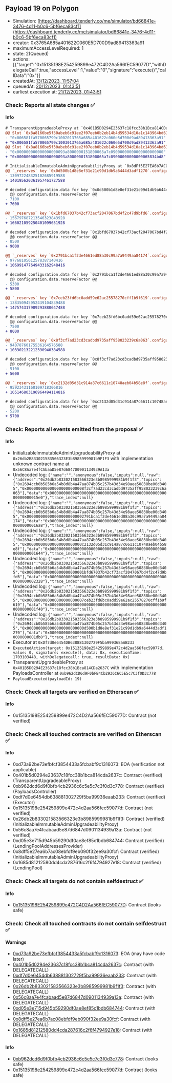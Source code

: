 ## Payload 19 on Polygon

- Simulation: [https://dashboard.tenderly.co/me/simulator/bd66841e-3476-4d11-b0c6-5bf6eca83cf1](https://dashboard.tenderly.co/me/simulator/bd66841e-3476-4d11-b0c6-5bf6eca83cf1)
- creator: 0x3765A685a401622C060E5D700D9ad89413363a91
- maximumAccessLevelRequired: 1
- state: 2(Queued)
- actions: [{"target":"0x15135198E254259899e472C4D2Aa566fEC59077D","withDelegateCall":true,"accessLevel":1,"value":"0","signature":"execute()","callData":"0x"}]
- createdAt: [13/12/2023, 11:57:04](https://polygonscan.com/tx/0x7b1644cc1e8c6427da1a9e7d4d81b3bb1eedf998628a6e23595dffdd4bc46e16)
- queuedAt: [20/12/2023, 01:43:51](https://polygonscan.com/tx/0x94b9b6d50b1283b29d7328797f7c60674f821295f367c22c65e25ef7d65bfdec)
- earliest execution at: [21/12/2023, 01:43:51](https://www.epochconverter.com/countdown?q=1703123031)

### Check: Reports all state changes :white_check_mark:

#### Info


```diff
# TransparentUpgradeableProxy at `0x401B5D0294E23637c18fcc38b1Bca814CDa2637C` with implementation PayloadsController at `0xb962dCD6d9F0bFB4Cb2936C6C5E5c7C3f0D3c778`
@@ Slot `0x8a8166be5f30abeb6c91ee2f07eeb0b2eb14b4d59534d10a1c143964bd617919` @@
- "0x006581fa570065799c1002013765a685a401622c060e5d700d9ad89413363a91"
+ "0x006581fa570065799c1003013765a685a401622c060e5d700d9ad89413363a91"
@@ Slot `0x8a8166be5f30abeb6c91ee2f07eeb0b2eb14b4d59534d10a1c143964bd61791a` @@
- "0x000000000000000000093a8000000151800065a7c09000000000000000000000"
+ "0x000000000000000000093a8000000151800065a7c09000000000000065834bd8"
```

```diff
# InitializableImmutableAdminUpgradeabilityProxy at `0x8dFf5E27EA6b7AC08EbFdf9eB090F32ee9a30fcf` with implementation LendingPool at `0x1685D81212580DD4cDA287616C2f6F4794927e18`
@@ `_reserves` key `0x0d500b1d8e8ef31e21c99d1db9a6444d3adf1270`.configuration.data @@
- 130972248325102685919588
+ 140195620361957461727588

# decoded configuration.data for key `0x0d500b1d8e8ef31e21c99d1db9a6444d3adf1270` (symbol: WMATIC)
  @@ configuration.data.reserveFactor @@
- 7100
+ 7600

@@ `_reserves` key `0x1bfd67037b42cf73acf2047067bd4f2c47d9bfd6`.configuration.data @@
- 156797687213546323843928
+ 166021059250401099651928

# decoded configuration.data for key `0x1bfd67037b42cf73acf2047067bd4f2c47d9bfd6` (symbol: WBTC)
  @@ configuration.data.reserveFactor @@
- 8500
+ 9000

@@ `_reserves` key `0x2791bca1f2de4661ed88a30c99a7a9449aa84174`.configuration.data @@
- 97768105612578387140416
+ 106991477649433162948416

# decoded configuration.data for key `0x2791bca1f2de4661ed88a30c99a7a9449aa84174` (symbol: USDC)
  @@ configuration.data.reserveFactor @@
- 5300
+ 5800

@@ `_reserves` key `0x7ceb23fd6bc0add59e62ac25578270cff1b9f619`.configuration.data @@
- 138350945952439104839488
+ 147574317989293880647488

# decoded configuration.data for key `0x7ceb23fd6bc0add59e62ac25578270cff1b9f619` (symbol: WETH)
  @@ configuration.data.reserveFactor @@
- 7500
+ 8000

@@ `_reserves` key `0x8f3cf7ad23cd3cadbd9735aff958023239c6a063`.configuration.data @@
- 94078760175536164576588
+ 103302132212390940384588

# decoded configuration.data for key `0x8f3cf7ad23cd3cadbd9735aff958023239c6a063` (symbol: DAI)
  @@ configuration.data.reserveFactor @@
- 5100
+ 5600

@@ `_reserves` key `0xc2132d05d31c914a87c6611c10748aeb04b58e8f`.configuration.data @@
- 95923431160109718306816
+ 105146803196964494114816

# decoded configuration.data for key `0xc2132d05d31c914a87c6611c10748aeb04b58e8f` (symbol: USDT)
  @@ configuration.data.reserveFactor @@
- 5200
+ 5700

```


### Check: Reports all events emitted from the proposal :white_check_mark:

#### Info

- InitializableImmutableAdminUpgradeabilityProxy at `0x26db2B833021583566323E3b8985999981b9F1F3` with implementation unknown contract name at `0x56C8Aa7e4fCAbaaD5e87d6847D0901134939A13a`
- Undecoded log: `{"name":"","anonymous":false,"inputs":null,"raw":{"address":"0x26db2b833021583566323e3b8985999981b9f1f3","topics":["0x2694ccb0b585b6a54b8d8b4a47aa874b05c257b43d34e98aee50838be00d3405","0x0000000000000000000000008f3cf7ad23cd3cadbd9735aff958023239c6a063"],"data":"0x00000000000000000000000000000000000000000000000000000000000015e0"},"trace_index":null}`
- Undecoded log: `{"name":"","anonymous":false,"inputs":null,"raw":{"address":"0x26db2b833021583566323e3b8985999981b9f1f3","topics":["0x2694ccb0b585b6a54b8d8b4a47aa874b05c257b43d34e98aee50838be00d3405","0x0000000000000000000000002791bca1f2de4661ed88a30c99a7a9449aa84174"],"data":"0x00000000000000000000000000000000000000000000000000000000000016a8"},"trace_index":null}`
- Undecoded log: `{"name":"","anonymous":false,"inputs":null,"raw":{"address":"0x26db2b833021583566323e3b8985999981b9f1f3","topics":["0x2694ccb0b585b6a54b8d8b4a47aa874b05c257b43d34e98aee50838be00d3405","0x000000000000000000000000c2132d05d31c914a87c6611c10748aeb04b58e8f"],"data":"0x0000000000000000000000000000000000000000000000000000000000001644"},"trace_index":null}`
- Undecoded log: `{"name":"","anonymous":false,"inputs":null,"raw":{"address":"0x26db2b833021583566323e3b8985999981b9f1f3","topics":["0x2694ccb0b585b6a54b8d8b4a47aa874b05c257b43d34e98aee50838be00d3405","0x0000000000000000000000001bfd67037b42cf73acf2047067bd4f2c47d9bfd6"],"data":"0x0000000000000000000000000000000000000000000000000000000000002328"},"trace_index":null}`
- Undecoded log: `{"name":"","anonymous":false,"inputs":null,"raw":{"address":"0x26db2b833021583566323e3b8985999981b9f1f3","topics":["0x2694ccb0b585b6a54b8d8b4a47aa874b05c257b43d34e98aee50838be00d3405","0x0000000000000000000000007ceb23fd6bc0add59e62ac25578270cff1b9f619"],"data":"0x0000000000000000000000000000000000000000000000000000000000001f40"},"trace_index":null}`
- Undecoded log: `{"name":"","anonymous":false,"inputs":null,"raw":{"address":"0x26db2b833021583566323e3b8985999981b9f1f3","topics":["0x2694ccb0b585b6a54b8d8b4a47aa874b05c257b43d34e98aee50838be00d3405","0x0000000000000000000000000d500b1d8e8ef31e21c99d1db9a6444d3adf1270"],"data":"0x0000000000000000000000000000000000000000000000000000000000001db0"},"trace_index":null}`
- Executor at `0xDf7d0e6454DB638881302729F5ba99936EaAB233`
- `ExecutedAction(target: 0x15135198e254259899e472c4d2aa566fec59077d, value: 0, signature: execute(), data: 0x, executionTime: 1703103448, withDelegatecall: true, resultData: 0x)`
- TransparentUpgradeableProxy at `0x401B5D0294E23637c18fcc38b1Bca814CDa2637C` with implementation PayloadsController at `0xb962dCD6d9F0bFB4Cb2936C6C5E5c7C3f0D3c778`
- `PayloadExecuted(payloadId: 19)`

### Check: Check all targets are verified on Etherscan :white_check_mark:

#### Info

- 0x15135198E254259899e472C4D2Aa566fEC59077D: Contract (not verified)

### Check: Check all touched contracts are verified on Etherscan :white_check_mark:

#### Info

- 0xd73a92be73efbfcf3854433a5fcbabf9c1316073: EOA (verification not applicable)
- 0x401b5d0294e23637c18fcc38b1bca814cda2637c: Contract (verified) (TransparentUpgradeableProxy)
- 0xb962dcd6d9f0bfb4cb2936c6c5e5c7c3f0d3c778: Contract (verified) (PayloadsController)
- 0xdf7d0e6454db638881302729f5ba99936eaab233: Contract (verified) (Executor)
- 0x15135198e254259899e472c4d2aa566fec59077d: Contract (not verified)
- 0x26db2b833021583566323e3b8985999981b9f1f3: Contract (verified) (InitializableImmutableAdminUpgradeabilityProxy)
- 0x56c8aa7e4fcabaad5e87d6847d0901134939a13a: Contract (not verified)
- 0xd05e3e715d945b59290df0ae8ef85c1bdb684744: Contract (verified) (LendingPoolAddressesProvider)
- 0x8dff5e27ea6b7ac08ebfdf9eb090f32ee9a30fcf: Contract (verified) (InitializableImmutableAdminUpgradeabilityProxy)
- 0x1685d81212580dd4cda287616c2f6f4794927e18: Contract (verified) (LendingPool)

### Check: Check all targets do not contain selfdestruct :white_check_mark:

#### Info

- [0x15135198E254259899e472C4D2Aa566fEC59077D](https://polygonscan.com/address/0x15135198E254259899e472C4D2Aa566fEC59077D): Contract (looks safe)

### Check: Check all touched contracts do not contain selfdestruct :white_check_mark:

#### Warnings

- [0xd73a92be73efbfcf3854433a5fcbabf9c1316073](https://polygonscan.com/address/0xd73a92be73efbfcf3854433a5fcbabf9c1316073): EOA (may have code later)
- [0x401b5d0294e23637c18fcc38b1bca814cda2637c](https://polygonscan.com/address/0x401b5d0294e23637c18fcc38b1bca814cda2637c): Contract (with DELEGATECALL)
- [0xdf7d0e6454db638881302729f5ba99936eaab233](https://polygonscan.com/address/0xdf7d0e6454db638881302729f5ba99936eaab233): Contract (with DELEGATECALL)
- [0x26db2b833021583566323e3b8985999981b9f1f3](https://polygonscan.com/address/0x26db2b833021583566323e3b8985999981b9f1f3): Contract (with DELEGATECALL)
- [0x56c8aa7e4fcabaad5e87d6847d0901134939a13a](https://polygonscan.com/address/0x56c8aa7e4fcabaad5e87d6847d0901134939a13a): Contract (with DELEGATECALL)
- [0xd05e3e715d945b59290df0ae8ef85c1bdb684744](https://polygonscan.com/address/0xd05e3e715d945b59290df0ae8ef85c1bdb684744): Contract (with DELEGATECALL)
- [0x8dff5e27ea6b7ac08ebfdf9eb090f32ee9a30fcf](https://polygonscan.com/address/0x8dff5e27ea6b7ac08ebfdf9eb090f32ee9a30fcf): Contract (with DELEGATECALL)
- [0x1685d81212580dd4cda287616c2f6f4794927e18](https://polygonscan.com/address/0x1685d81212580dd4cda287616c2f6f4794927e18): Contract (with DELEGATECALL)

#### Info

- [0xb962dcd6d9f0bfb4cb2936c6c5e5c7c3f0d3c778](https://polygonscan.com/address/0xb962dcd6d9f0bfb4cb2936c6c5e5c7c3f0d3c778): Contract (looks safe)
- [0x15135198e254259899e472c4d2aa566fec59077d](https://polygonscan.com/address/0x15135198e254259899e472c4d2aa566fec59077d): Contract (looks safe)

